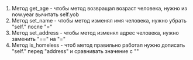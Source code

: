 1) Метод get_age - чтобы метод возвращал возраст человека, нужно из now.year вычитать self.yob
2) Метод set_name - чтобы метод изменял имя человека, нужно убрать "self." после "=" 
3) Метод set_address - чтобы метод изменял адрес человека, нужно заменить "==" на "=" 
4) Метод is_homeless - чтоб метод правильно работал нужно дописать "self." перед "address" и сравнивать значение с "" 
